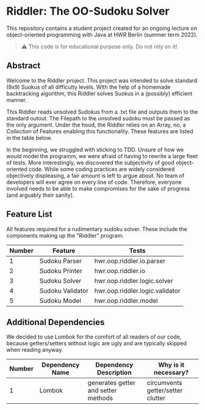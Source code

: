 # Riddler: The OO-Sudoku Solver

This repository contains a student project created for an ongoing lecture on object-oriented programming with Java at
HWR Berlin (summer term 2022).

> :warning: This code is for educational purpose only. Do not rely on it!

## Abstract

Welcome to the Riddler project. This project was intended to solve standard (9x9) Suokus of all difficulty levels. With
the help of a homemade backtracking algorithm, this Riddler solves Suokus in a (possibly) efficient manner.

This Riddler reads unsolved Sudokus from a .txt file and outputs them to the standard outout. The Filepath to the
unsolved sudoku must be passed as the only argument. Under the hood, the Riddler relies on an Array, no, a *Collection*
of Features enabling this functionality. These features are listed in the table below.

In the beginning, we struggled with sticking to TDD. Unsure of how we would model the programm, we were afraid of having
to rewrite a large fleet of tests. More interestingly, we discovered the subjectivity of good object-oriented code.
While some coding practices are widely considered objectively displeasing, a fair amount is left to argue about. No team
of developers will ever agree on every line of code. Therefore, everyone involved needs to be able to make compromises
for the sake of progress (and arguably their sanity).

## Feature List

All features required for a rudimentary sudoku solver. These include the components making up the "Riddler" program:

| Number | Feature          | Tests                           |
|--------|------------------|---------------------------------|
| 1      | Sudoku Parser    | hwr.oop.riddler.io.parser       |
| 2      | Sudoku Printer   | hwr.oop.riddler.io              |
| 3      | Sudoku Solver    | hwr.oop.riddler.logic.solver    |
| 4      | Sudoku Validator | hwr.oop.riddler.logic.validator |
| 5      | Sudoku Model     | hwr.oop.riddler.model           |

## Additional Dependencies

We decided to use Lombok for the comfort of all readers of our code, because getters/setters without logic are ugly and
are typically skipped when reading anyway.

| Number | Dependency Name | Dependency Description              | Why is it necessary?              |
|--------|-----------------|-------------------------------------|-----------------------------------|
| 1      | Lombok          | generates getter and setter methods | circumvents getter/setter clutter |


